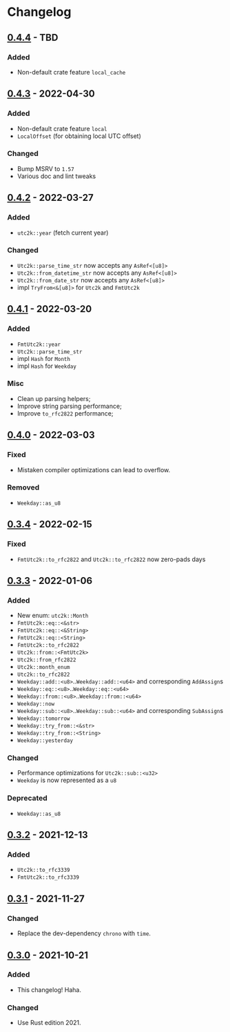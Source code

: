 # Changelog



## [0.4.4](https://github.com/Blobfolio/utc2k/releases/tag/v0.4.4) - TBD

### Added

* Non-default crate feature `local_cache`



## [0.4.3](https://github.com/Blobfolio/utc2k/releases/tag/v0.4.3) - 2022-04-30

### Added

* Non-default crate feature `local`
* `LocalOffset` (for obtaining local UTC offset)

### Changed

* Bump MSRV to `1.57`
* Various doc and lint tweaks



## [0.4.2](https://github.com/Blobfolio/utc2k/releases/tag/v0.4.2) - 2022-03-27

### Added

* `utc2k::year` (fetch current year)

### Changed

* `Utc2k::parse_time_str` now accepts any `AsRef<[u8]>`
* `Utc2k::from_datetime_str` now accepts any `AsRef<[u8]>`
* `Utc2k::from_date_str` now accepts any `AsRef<[u8]>`
* impl `TryFrom<&[u8]>` for `Utc2k` and `FmtUtc2k`



## [0.4.1](https://github.com/Blobfolio/utc2k/releases/tag/v0.4.1) - 2022-03-20

### Added

* `FmtUtc2k::year`
* `Utc2k::parse_time_str`
* impl `Hash` for `Month`
* impl `Hash` for `Weekday`

### Misc

* Clean up parsing helpers;
* Improve string parsing performance;
* Improve `to_rfc2822` performance;



## [0.4.0](https://github.com/Blobfolio/utc2k/releases/tag/v0.4.0) - 2022-03-03

### Fixed

* Mistaken compiler optimizations can lead to overflow.

### Removed

* `Weekday::as_u8`



## [0.3.4](https://github.com/Blobfolio/utc2k/releases/tag/v0.3.4) - 2022-02-15

### Fixed

* `FmtUtc2k::to_rfc2822` and `Utc2k::to_rfc2822` now zero-pads days



## [0.3.3](https://github.com/Blobfolio/utc2k/releases/tag/v0.3.3) - 2022-01-06

### Added

* New enum: `utc2k::Month`
* `FmtUtc2k::eq::<&str>`
* `FmtUtc2k::eq::<&String>`
* `FmtUtc2k::eq::<String>`
* `FmtUtc2k::to_rfc2822`
* `Utc2k::from::<FmtUtc2k>`
* `Utc2k::from_rfc2822`
* `Utc2k::month_enum`
* `Utc2k::to_rfc2822`
* `Weekday::add::<u8>`..`Weekday::add::<u64>` and corresponding `AddAssign`s
* `Weekday::eq::<u8>`..`Weekday::eq::<u64>`
* `Weekday::from::<u8>`..`Weekday::from::<u64>`
* `Weekday::now`
* `Weekday::sub::<u8>`..`Weekday::sub::<u64>` and corresponding `SubAssign`s
* `Weekday::tomorrow`
* `Weekday::try_from::<&str>`
* `Weekday::try_from::<String>`
* `Weekday::yesterday`
  
### Changed

* Performance optimizations for `Utc2k::sub::<u32>`
* `Weekday` is now represented as a `u8`

### Deprecated

* `Weekday::as_u8`



## [0.3.2](https://github.com/Blobfolio/utc2k/releases/tag/v0.3.2) - 2021-12-13

### Added

* `Utc2k::to_rfc3339`
* `FmtUtc2k::to_rfc3339`



## [0.3.1](https://github.com/Blobfolio/utc2k/releases/tag/v0.3.1) - 2021-11-27

### Changed

* Replace the dev-dependency `chrono` with `time`.



## [0.3.0](https://github.com/Blobfolio/utc2k/releases/tag/v0.3.0) - 2021-10-21

### Added

* This changelog! Haha.

### Changed

* Use Rust edition 2021.
